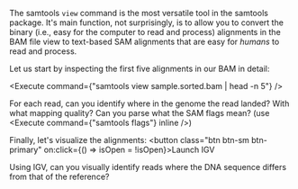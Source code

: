 <script>
import Execute from "components/Execute.svelte";
import IGV from "components/IGV.svelte";

let isOpen = false;
let igvOptions = {
	locus: "chr20:1,299,889-1,300,567",
	tracks: [
		{ url: "/data/samtools-intro/sample.bam", name: "Read alignment" },
	]
};
</script>

The samtools `view` command is the most versatile tool in the samtools package.
It's main function, not surprisingly, is to allow you to convert the binary
(i.e., easy for the computer to read and process) alignments in the BAM file
view to text-based SAM alignments that are easy for *humans* to read and process.

Let us start by inspecting the first five alignments in our BAM in detail:

<Execute command={"samtools view sample.sorted.bam | head -n 5"} />

For each read, can you identify where in the genome the read landed? With what mapping quality? Can you parse what the SAM flags mean? (use <Execute command={"samtools flags"} inline />)

Finally, let's visualize the alignments: <button class="btn btn-sm btn-primary" on:click={() => isOpen = !isOpen}>Launch IGV</button>

<IGV options={igvOptions} bind:isOpen={isOpen} />

Using IGV, can you visually identify reads where the DNA sequence differs from that of the reference?
